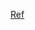 [Ref](https://www.udacity.com/blog/2020/12/how-to-create-partial-functions-in-python.html#:~:text=What%20is%20a%20Partial%20Function,extension%20of%20another%20specified%20function.)
